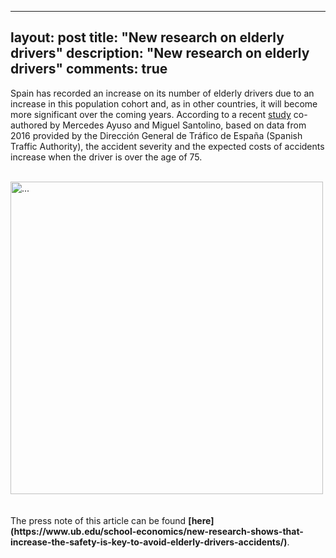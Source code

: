   
---
layout: post
title: "New research on elderly drivers"
description: "New research on elderly drivers"
comments: true
---

Spain has recorded an increase on its number of elderly drivers due to an increase in this population cohort and, as in other countries, it will become more significant over the coming years. According to a recent [study](https://doi.org/10.1016/j.jsr.2020.02.002) co-authored by Mercedes Ayuso and Miguel Santolino, based on data from 2016 provided by the Dirección General de Tráfico de España (Spanish Traffic Authority), the accident severity and the expected costs of accidents increase when the driver is over the age of 75. <br>

<br />
<img align="middle" width="500" src="{{ site.url }}/images/actuarialday2020.png" alt="...">
<br />
<br />

<br>
The press note of this article can be found <b>[here](https://www.ub.edu/school-economics/new-research-shows-that-increase-the-safety-is-key-to-avoid-elderly-drivers-accidents/)</b>.
<br/>
